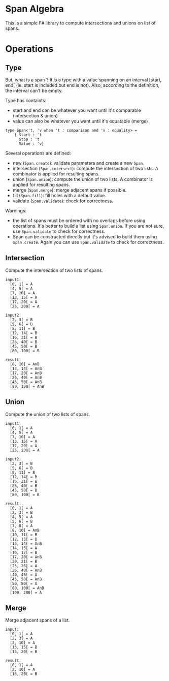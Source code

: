 ﻿# Span Algebra

This is a simple F# library to compute intersections and unions on list of spans.

# Operations

## Type
But, what is a span ? It is a type with a value spanning on an interval [start, end[ (ie: start is included but end is not). Also, according to the definition, the interval can't be empty.

Type has containts:
* start and end can be whatever you want until it's comparable (intersection & union)
* value can also be whatever you want until it's equatable (merge)

````
type Span<'t, 'v when 't : comparison and 'v : equality> = 
    { Start : 't
      Stop : 't
      Value : 'v}
````

Several operations are defined:
* new (`Span.create`): validate parameters and create a new `Span`.
* intersection (`Span.intersect`): compute the intersection of two lists. A combinator is applied for resulting spans.
* union (`Span.union`): compute the union of two lists. A combinator is applied for resulting spans.
* merge (`Span.merge`): merge adjacent spans if possible.
* fill (`Span.fill`): fill holes with a default value.
* validate (`Span.validate`): check for correctness.

Warnings: 
* the list of spans must be ordered with no overlaps before using operations. It's better to build a list using `Span.union`. If you are not sure, use `Span.validate` to check for correctness.
* Span can be constructed directly but it's advised to build them using `Span.create`. Again you can use `Span.validate` to check for correctness.

## Intersection
Compute the intersection of two lists of spans.

````
input1:
  [0, 1[ = A
  [4, 5[ = A
  [7, 10[ = A
  [13, 15[ = A
  [17, 20[ = A
  [25, 200[ = A

input2:
  [2, 3[ = B
  [5, 6[ = B
  [8, 11[ = B
  [12, 14[ = B
  [16, 21[ = B
  [26, 40[ = B
  [45, 50[ = B
  [80, 100[ = B

result:
  [8, 10[ = AnB
  [13, 14[ = AnB
  [17, 20[ = AnB
  [26, 40[ = AnB
  [45, 50[ = AnB
  [80, 100[ = AnB
````

## Union
Compute the union of two lists of spans.

````
input1:
  [0, 1[ = A
  [4, 5[ = A
  [7, 10[ = A
  [13, 15[ = A
  [17, 20[ = A
  [25, 200[ = A

input2:
  [2, 3[ = B
  [5, 6[ = B
  [8, 11[ = B
  [12, 14[ = B
  [16, 21[ = B
  [26, 40[ = B
  [45, 50[ = B
  [80, 100[ = B

result:
  [0, 1[ = A
  [2, 3[ = B
  [4, 5[ = A
  [5, 6[ = B
  [7, 8[ = A
  [8, 10[ = AnB
  [10, 11[ = B
  [12, 13[ = B
  [13, 14[ = AnB
  [14, 15[ = A
  [16, 17[ = B
  [17, 20[ = AnB
  [20, 21[ = B
  [25, 26[ = A
  [26, 40[ = AnB
  [40, 45[ = A
  [45, 50[ = AnB
  [50, 80[ = A
  [80, 100[ = AnB
  [100, 200[ = A
````

## Merge
Merge adjacent spans of a list.

````
input:
  [0, 1[ = A
  [2, 3[ = A
  [3, 10[ = A
  [13, 15[ = B
  [15, 20[ = B

result:
  [0, 1[ = A
  [2, 10[ = A
  [13, 20[ = B
````